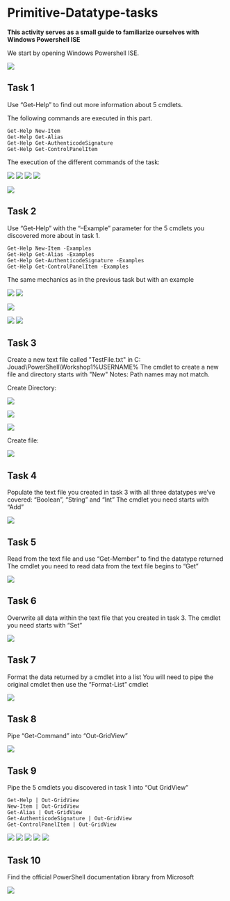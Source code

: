 # Primitive-Datatype-tasks

**This activity serves as a small guide to familiarize ourselves with Windows Powershell ISE**

We start by opening Windows Powershell ISE.

![](Images/Screenshot_7.png)


## Task 1

Use “Get-Help” to find out more information about 5
cmdlets.

The following commands are executed in this part.

````Get-Help Get-Help
Get-Help New-Item
Get-Help Get-Alias
Get-Help Get-AuthenticodeSignature
Get-Help Get-ControlPanelItem
````

The execution of the different commands of the task:

![](Images/Screenshot_1.png)
![](Images/Screenshot_5.png)
![](Images/Screenshot_2.png)
![](Images/Screenshot_6.png)

![](Images/Screenshot_8.png)


## Task 2

Use “Get-Help” with the “–Example” parameter for the
5 cmdlets you discovered more about in task 1.

```Get-Help Get-Help -Examples
Get-Help New-Item -Examples
Get-Help Get-Alias -Examples
Get-Help Get-AuthenticodeSignature -Examples
Get-Help Get-ControlPanelItem -Examples
```

The same mechanics as in the previous task but with an example

![](Images/Screenshot_3.png)
![](Images/Screenshot_10.png)

![](Images/Screenshot_9.png)

![](Images/Screenshot_4.png)
![](Images/Screenshot_11.png)


## Task 3

Create a new text file called "TestFile.txt" in C:\
Jouad\PowerShell\Workshop1\%USERNAME%
The cmdlet to create a new file and directory starts with "New" Notes:
Path names may not match.

Create Directory:

![](Images/Screenshot_12.png)

![](Images/Screenshot_13.png)


![](Images/Screenshot_14.png)

Create file:

![](Images/Screenshot_15.png)

## Task 4

Populate the text file you created in task 3 with all three
datatypes we’ve covered: “Boolean”, “String” and “Int”
The cmdlet you need starts with “Add”

![](Images/Screenshot_16.png)

## Task 5

Read from the text file and use “Get-Member” to find the
datatype returned
The cmdlet you need to read data from the text file begins to “Get” 

![](Images/Screenshot_17.png)

## Task 6

Overwrite all data within the text file that you created in task
3.
The cmdlet you need starts with “Set”

![](Images/Screenshot_18.png)


## Task 7

Format the data returned by a cmdlet into a list
You will need to pipe the original cmdlet then use the “Format-List” cmdlet

![](Images/Screenshot_19.png)


## Task 8

Pipe “Get-Command” into “Out-GridView”

![](Images/Screenshot_20.png)

## Task 9

Pipe the 5 cmdlets you discovered in task 1 into “Out
GridView”

````
Get-Help | Out-GridView
New-Item | Out-GridView
Get-Alias | Out-GridView
Get-AuthenticodeSignature | Out-GridView
Get-ControlPanelItem | Out-GridView
````

![](Images/Screenshot_21.png)
![](Images/Screenshot_22.png)
![](Images/Screenshot_23.png)
![](Images/Screenshot_24.png)
![](Images/Screenshot_25.png)

## Task 10

Find the official PowerShell documentation library from
Microsoft

![](Images/Screenshot_26.png)
